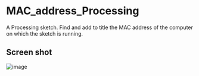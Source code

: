 # MAC_address_Processing
A Processing sketch.
Find and add to title the MAC address of the computer on which the sketch is running.

## Screen shot
![image](https://github.com/user-attachments/assets/7105e520-51aa-44ca-ab15-328fcf228629)
